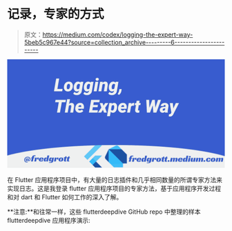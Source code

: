 # 记录，专家的方式

> 原文：<https://medium.com/codex/logging-the-expert-way-5beb5c967e44?source=collection_archive---------6----------------------->

![](img/fae8dbc3cbd4651d7b46b2334847cbb4.png)

在 Flutter 应用程序项目中，有大量的日志插件和几乎相同数量的所谓专家方法来实现日志。这是我登录 flutter 应用程序项目的专家方法，基于应用程序开发过程和对 dart 和 Flutter 如何工作的深入了解。

**注意:**和往常一样，这些 flutterdeepdive GitHub repo 中整理的样本 flutterdeepdive 应用程序演示: